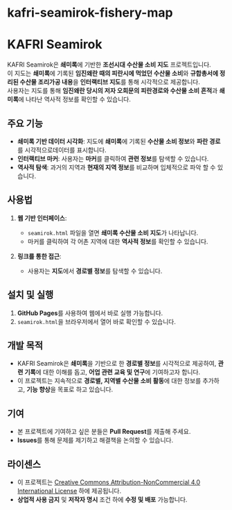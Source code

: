 # kafri-seamirok-fishery-map
# KAFRI Seamirok

KAFRI Seamirok은 **쇄미록**에 기반한 **조선시대 수산물 소비 지도** 프로젝트입니다.  
이 지도는 **쇄미록**에 기록된 **임진왜란 때의 피란시에 먹었던 수산물 소비**와 **규합총서에 정리된 수산물 조리가공 내용**을 **인터랙티브 지도**를 통해 시각적으로 제공합니다.  
사용자는 지도를 통해 **임진왜란 당시의 저자 오희문의 피란경로와 수산물 소비 흔적**과 **쇄미록**에 나타난 역사적 정보를 확인할 수 있습니다.

## 주요 기능

- **쇄미록 기반 데이터 시각화**: 지도에 **쇄미록**에 기록된 **수산물 소비 정보**와 **파란 경로**를 시각적으로데이터를 표시합니다.
- **인터랙티브 마커**: 사용자는 **마커**를 클릭하여 **관련 정보**를 탐색할 수 있습니다.
- **역사적 탐색**: 과거의 지역과 **현재의 지역 정보**를 비교하며 입체적으로  파악 할 수 있습니다.

## 사용법

1. **웹 기반 인터페이스**: 
   - `seamirok.html` 파일을 열면 **쇄미록 수산물 소비 지도**가 나타납니다.
   - 마커를 클릭하여 각 어촌 지역에 대한 **역사적 정보**를 확인할 수 있습니다.

2. **링크를 통한 접근**:  
   - 사용자는 **지도**에서 **경로별 정보**를 탐색할 수 있습니다.

## 설치 및 실행

1. **GitHub Pages**를 사용하여 웹에서 바로 실행 가능합니다.
2. `seamirok.html`을 브라우저에서 열어 바로 확인할 수 있습니다.

## 개발 목적

- KAFRI Seamirok은 **쇄미록**을 기반으로 한 **경로별 정보**를 시각적으로 제공하여, **관련 기록**에 대한 이해를 돕고, **어업 관련 교육 및 연구**에 기여하고자 합니다.
- 이 프로젝트는 지속적으로 **경로별, 지역별 수산물 소비 활동**에 대한 정보를 추가하고, **기능 향상**을 목표로 하고 있습니다.

## 기여

- 본 프로젝트에 기여하고 싶은 분들은 **Pull Request**를 제출해 주세요.
- **Issues**를 통해 문제를 제기하고 해결책을 논의할 수 있습니다.

## 라이센스

- 이 프로젝트는 [Creative Commons Attribution-NonCommercial 4.0 International License](https://creativecommons.org/licenses/by-nc/4.0/) 하에 제공됩니다.
- **상업적 사용 금지** 및 **저작자 명시** 조건 하에 **수정 및 배포** 가능합니다.
